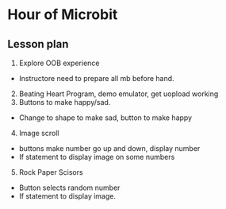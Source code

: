 # Hour of Microbit



## Lesson plan


1. Explore OOB experience
  * Instructore need to prepare all mb before hand. 
2. Beating Heart Program, demo emulator, get uopload working
3. Buttons to make happy/sad. 
  * Change to shape to make sad, button to make happy
4. Image scroll
  * buttons make number go up and down, display number
  * If statement to display image on some numbers
5. Rock Paper Scisors
  * Button selects random number
  * If statement to display image. 


